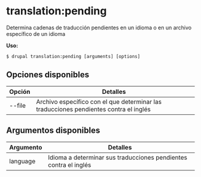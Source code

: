 # translation:pending
Determina cadenas de traducción pendientes en un idioma o en un archivo específico de un idioma

**Uso:**
```
$ drupal translation:pending [arguments] [options]
```

## Opciones disponibles
Opción | Detalles
-------|-------------
--file | Archivo específico con el que determinar las traducciones pendientes contra el inglés

## Argumentos disponibles
Argumento | Detalles
---------|-------------
language | Idioma a determinar sus traducciones pendientes contra el inglés
